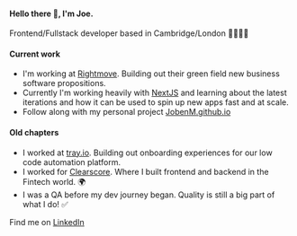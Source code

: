 #### Hello there 👋, I'm Joe.

Frontend/Fullstack developer based in Cambridge/London 🐄🇬🇧🏰

#### Current work
- I'm working at [Rightmove](https://rightmove.co.uk). Building out their green field new business software propositions.
- Currently I'm working heavily with [NextJS](https://nextjs.org/) and learning about the latest iterations and how it can be used to spin up new apps fast and at scale.
- Follow along with my personal project [JobenM.github.io](https://jobenm.github.io/)

#### Old chapters
- I worked at [tray.io](https://github.com/trayio). Building out onboarding experiences for our low code automation platform.
- I worked for [Clearscore](https://github.com/ClearScore). Where I built frontend and backend in the Fintech world. 🌍
- I was a QA before my dev journey began. Quality is still a big part of what I do! ✅

Find me on [LinkedIn](https://www.linkedin.com/in/joseph-milne-968b92110/)

<!--
**JobenM/JobenM** is a ✨ _special_ ✨ repository because its `README.md` (this file) appears on your GitHub profile.

Here are some ideas to get you started:

- 🔭 I’m currently working on ...
- 🌱 I’m currently learning ...
- 👯 I’m looking to collaborate on ...
- 🤔 I’m looking for help with ...
- 💬 Ask me about ...
- 📫 How to reach me: ...
- 😄 Pronouns: ...
- ⚡ Fun fact: ...
-->
